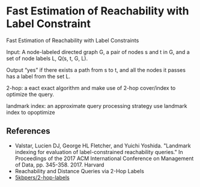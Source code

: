 # Fast Estimation of Reachability with Label Constraint

Fast Estimation of Reachability with Label Constraints 

Input: A node-labeled directed graph G, a pair of nodes s and t in G, and a set of node labels L, Q(s, t, G, L).

Output “yes” if there exists a path from s to t, and all the nodes it passes has a label from the set L.

2-hop: a eact exact algorithm and make use of 2-hop cover/index to optimize the query.

landmark index: an approximate query processing strategy use landmark index to
opoptimize

## References

- Valstar, Lucien DJ, George HL Fletcher, and Yuichi Yoshida. "Landmark indexing for evaluation of label-constrained reachability queries." In Proceedings of the 2017 ACM International Conference on Management of Data, pp. 345-358. 2017.
  Harvard
- Reachability and Distance Queries via 2-Hop Labels
- [5kbpers/2-hop-labels](https://github.com/5kbpers/2-hop-labels)

